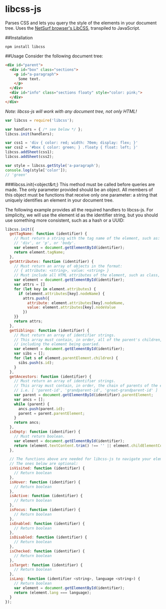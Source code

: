 # libcss-js
Parses CSS and lets you query the style of the elements in your document tree.
Uses the [NetSurf browser's LibCSS](www.netsurf-browser.org/projects/libcss/), transpiled to JavaScript.

##Installation
```
npm install libcss
```

##Usage
Consider the following document tree:
```html
<div id="parent">
  <div id="box" class="sections">
    <p id="a-paragraph">
      Some text.
    </p>
  </div>
  <div id="info" class="sections floaty" style="color: pink;">
  </div>
</div>
```
_Note: libcss-js will work with any document tree, not only HTML!_

```javascript
var libcss = require('libcss');

var handlers = { /* see below */ };
libcss.init(handlers);

var css1 = 'div { color: red; width: 70em; display: flex; }'
var css2 = '#box { color: green; } .floaty { float: left; }'
libcss.addSheet(css1);
libcss.addSheet(css2);

var style = libcss.getStyle('a-paragraph');
console.log(style['color']);
// 'green'
```

###libcss.init(&lt;object&rt;)
This method must be called before queries are made. The only parameter provided should be an object. All members of this object must be functions that receive only one parameter: a string that uniquely identifies an element in your document tree.

The following example provides all the required handlers to libcss-js. For simplicity, we will use the element id as the identifier string, but you should use something more consistent, such as a hash or a UUID:
```javascript
libcss.init({
  getTagName: function (identifier) {
    // Must return a string with the tag name of the element, such as:
    // 'div', or 'p', or 'body'.
    var element = document.getElementById(identifier);
    return element.tagName;
  },
  getAttributes: function (identifier) {
    // Must return an array of objects in the format:
    // { attribute: <string>, value: <string> }
    // Must include all HTML attributes of the element, such as class, id, etc.
    var element = document.getElementById(identifier);
    var attrs = []
    for (let key in element.attributes) {
      if (element.attributes[key].nodeName) {
        attrs.push({
          attribute: element.attributes[key].nodeName,
          value: element.attributes[key].nodeValue
        })
    }}
    return attrs;
  },
  getSiblings: function (identifier) {
    // Must return an array of identifier strings.
    // This array must contain, in order, all of the parent's children,
    // including the element being queried.
    var element = document.getElementById(identifier);
    var sibs = [];
    for (let s of element.parentElement.children) {
      sibs.push(s.id);
    }
  },
  getAncestors: function (identifier) {
    // Must return an array of identifier strings.
    // This array must contain, in order, the chain of parents of the element.
    // i.e. [ 'parent-id', 'grandparent-id', 'great-grandparent-id' ]
    var parent = document.getElementById(identifier).parentElement;
    var ancs = [];
    while (parent) {
      ancs.push(parent.id);
      parent = parent.parentElement;
    }
    return ancs;
  },
  isEmpty: function (identifier) {
    // Must return boolean.
    var element = document.getElementById(identifier);
    return (element.textContent.trim() !== '' || element.childElementCount > 0);
  },

  // The functions above are needed for libcss-js to navigate your element tree.
  // The ones below are optional:
  isVisited: function (identifier) {
    // Return boolean
  },
  isHover: function (identifier) {
    // Return boolean
  },
  isActive: function (identifier) {
    // Return boolean
  },
  isFocus: function (identifier) {
    // Return boolean
  },
  isEnabled: function (identifier) {
    // Return boolean
  },
  isDisabled: function (identifier) {
    // Return boolean
  },
  isChecked: function (identifier) {
    // Return boolean
  },
  isTarget: function (identifier) {
    // Return boolean
  },
  isLang: function (identifier <string>, language <string>) {
    // Return boolean
    var element = document.getElementById(identifier);
    return (element.lang === language);
  }
});
```
